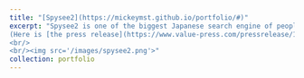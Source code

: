 ```yaml
---
title: "[Spysee2](https://mickeymst.github.io/portfolio/#)"
excerpt: "Spysee2 is one of the biggest Japanese search engine of people and their relationship on the web. I extracted a person's social network from the web using heuristic techniques and developed contemporary machine learning and NLP based algorithms for the extraction of various types of information about people (bio-data, profile picture, social network, related web pages etc.) from unstructured and noisy web data. I also developed a solution for name disambiguation problems in short texts using a probabilistic classifier. 
(Here is [the press release](https://www.value-press.com/pressrelease/167980), [the article](https://japan.zdnet.com/article/35082515/), and [the blog](http://spysee2.hatenablog.com/entry/2016/09/23/000000) at that time).
<br/>
<br/><img src='/images/spysee2.png'>"
collection: portfolio
---
```

